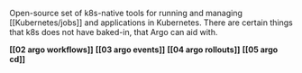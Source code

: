 Open-source set of k8s-native tools for running and managing [[Kubernetes/jobs]] and applications in Kubernetes. There are certain things that k8s does not have baked-in, that Argo can aid with. 

**[[02 argo workflows]]**
**[[03 argo events]]**
**[[04 argo rollouts]]**
**[[05 argo cd]]**
